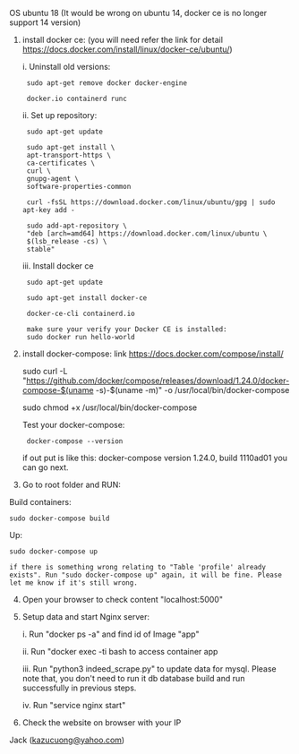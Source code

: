 OS ubuntu 18 (It would be wrong on ubuntu 14, docker ce is no longer support 14 version)

1. install docker ce: (you will need refer the link for detail https://docs.docker.com/install/linux/docker-ce/ubuntu/)

    i. Uninstall old versions:

        sudo apt-get remove docker docker-engine

        docker.io containerd runc

    ii. Set up repository:

        sudo apt-get update

        sudo apt-get install \
        apt-transport-https \
        ca-certificates \
        curl \
        gnupg-agent \
        software-properties-common
        
        curl -fsSL https://download.docker.com/linux/ubuntu/gpg | sudo apt-key add -

        sudo add-apt-repository \
        "deb [arch=amd64] https://download.docker.com/linux/ubuntu \
        $(lsb_release -cs) \
        stable"

    iii. Install docker ce

        sudo apt-get update

        sudo apt-get install docker-ce

        docker-ce-cli containerd.io

        make sure your verify your Docker CE is installed:
        sudo docker run hello-world

2. install docker-compose: link https://docs.docker.com/compose/install/
    
    sudo curl -L "https://github.com/docker/compose/releases/download/1.24.0/docker-compose-$(uname -s)-$(uname -m)" -o /usr/local/bin/docker-compose

    sudo chmod +x /usr/local/bin/docker-compose

    Test your docker-compose:

        docker-compose --version

    if out put is like this:
    docker-compose version 1.24.0, build 1110ad01
    you can go next.

3. Go to root folder and RUN:

Build containers:

    sudo docker-compose build

Up:

    sudo docker-compose up

    if there is something wrong relating to "Table 'profile' already exists". Run "sudo docker-compose up" again, it will be fine. Please let me know if it's still wrong.

4. Open your browser to check content "localhost:5000"

5. Setup data and start Nginx server:

    i. Run "docker ps -a" and find id of Image "app"

    ii. Run "docker exec -ti <id> bash to access container app

    iii. Run "python3 indeed_scrape.py" to update data for mysql. Please note that, you don't need to run it db database build and run successfully in previous steps.

    iv. Run "service nginx start"

6. Check the website on browser with your IP


Jack (kazucuong@yahoo.com)

